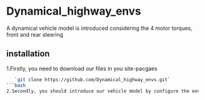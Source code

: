 # Dynamical_highway_envs
A dynamical vehicle model is introduced considering the 4 motor torques, front and rear steering  
## installation
1.Firstly, you need to download our files in you site-pacgaes  
```bash
   `git clone https://github.com/Dynamical_highway_envs.git`  
```bash  
2.Secondly, you should introduce our vehicle model by configure the environment you create.
